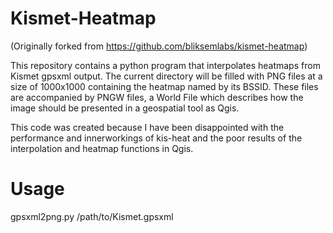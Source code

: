 Kismet-Heatmap
==============

(Originally forked from https://github.com/bliksemlabs/kismet-heatmap)

This repository contains a python program that interpolates heatmaps from Kismet gpsxml output. The current directory will be filled with PNG files at a size of 1000x1000 containing the heatmap named by its BSSID. These files are accompanied by PNGW files, a World File which describes how the image should be presented in a geospatial tool as Qgis.

This code was created because I have been disappointed with the performance and innerworkings of kis-heat and the poor results of the interpolation and heatmap functions in Qgis.


Usage
=====

gpsxml2png.py /path/to/Kismet.gpsxml
